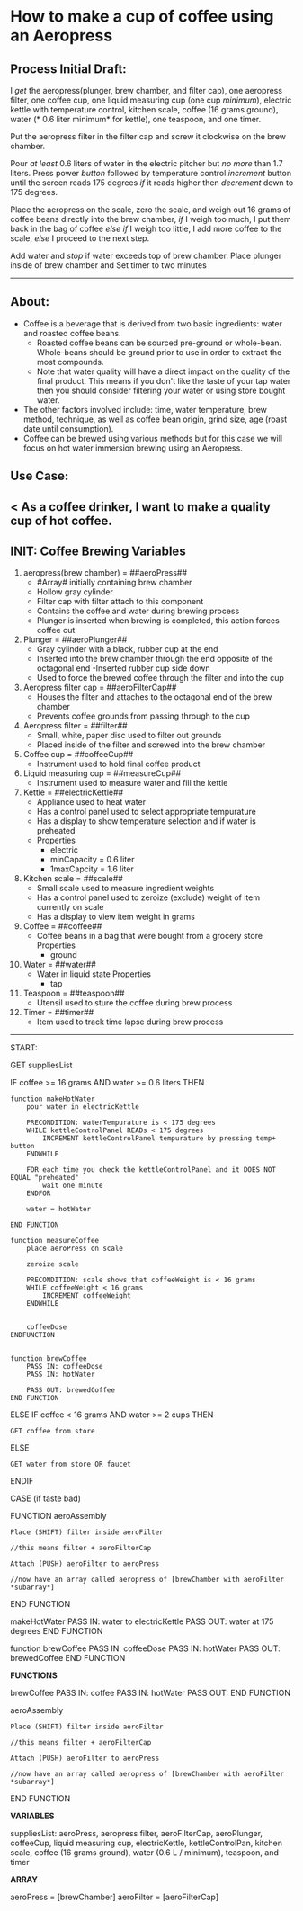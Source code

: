# How to make a cup of coffee using an Aeropress

## Process Initial Draft:
I *get* the aeropress(plunger, brew chamber, and filter cap), one aeropress filter, one coffee cup, one liquid measuring cup (one cup *minimum*), electric kettle with temperature control, kitchen scale, coffee (16 grams ground), water (* 0.6  liter minimum* for kettle), one teaspoon, and one timer.

Put the aeropress filter in the filter cap and screw it clockwise on the brew chamber.

Pour *at least* 0.6 liters of water in the electric pitcher but *no more* than 1.7 liters.  Press power *button* followed by temperature control *increment* button until the screen reads 175 degrees *if* it reads higher then *decrement* down to 175 degrees.

Place the aeropress on the scale, zero the scale, and weigh out 16 grams of coffee beans directly into the brew chamber, *if* I weigh too much, I put them back in the bag of coffee *else if* I weigh too little, I add more coffee to the scale, *else* I proceed to the next step.

Add water and *stop* if water exceeds top of brew chamber.  Place plunger inside of brew chamber and Set timer to two minutes

---

## About:
- Coffee is a beverage that is derived from two basic ingredients: water and roasted coffee beans.
    - Roasted coffee beans can be sourced pre-ground or whole-bean.  Whole-beans should be ground prior to use in order to extract the most compounds.
    - Note that water quality will have a direct impact on the quality of the final product.  This means if you don't like the taste of your tap water then you should consider filtering your water or using store bought water.
- The other factors involved include: time, water temperature, brew method, technique, as well as coffee bean origin, grind size, age (roast date until consumption).
- Coffee can be brewed using various methods but for this case we will focus on hot water immersion brewing using an Aeropress.


## Use Case: 
< As a coffee drinker, I want to make a quality cup of hot coffee.
---

## INIT: Coffee Brewing Variables

1. aeropress(brew chamber) = ##aeroPress##
    - #Array# initially containing brew chamber
    - Hollow gray cylinder
    - Filter cap with filter attach to this component
    - Contains the coffee and water during brewing process
    - Plunger is inserted when brewing is completed, this action forces coffee out
2. Plunger = ##aeroPlunger##
    - Gray cylinder with a black, rubber cup at the end
    - Inserted into the brew chamber through the end opposite of the octagonal end
        -Inserted rubber cup side down
    - Used to force the brewed coffee through the filter and into the cup
3. Aeropress filter cap = ##aeroFilterCap##
    - Houses the filter and attaches to the octagonal end of the brew chamber
    - Prevents coffee grounds from passing through to the cup
2. Aeropress filter = ##filter##
    - Small, white, paper disc used to filter out grounds
    - Placed inside of the filter and screwed into the brew chamber
3. Coffee cup = ##coffeeCup##
    - Instrument used to hold final coffee product
4. Liquid measuring cup = ##measureCup##
    - Instrument used to measure water and fill the kettle
5. Kettle = ##electricKettle##
    - Appliance used to heat water
    - Has a control panel used to select appropriate tempurature
    - Has a display to show temperature selection and if water is preheated
    - Properties
        - electric
        - minCapacity = 0.6 liter
        - 1maxCapcity = 1.6 liter
6. Kitchen scale = ##scale##
    - Small scale used to measure ingredient weights
    - Has a control panel used to zeroize (exclude) weight of item currently on scale
    - Has a display to view item weight in grams
7. Coffee = ##coffee##
    - Coffee beans in a bag that were bought from a grocery store
    Properties
        - ground
8. Water = ##water##
    - Water in liquid state
    Properties
        - tap
9. Teaspoon = ##teaspoon##
    - Utensil used to sture the coffee during brew process
10. Timer = ##timer##
    - Item used to track time lapse during brew process

---
START:

GET suppliesList

IF coffee >= 16 grams AND water >= 0.6 liters THEN

    function makeHotWater
        pour water in electricKettle
        
        PRECONDITION: waterTempurature is < 175 degrees
        WHILE kettleControlPanel READs < 175 degrees
            INCREMENT kettleControlPanel tempurature by pressing temp+ button 
        ENDWHILE

        FOR each time you check the kettleControlPanel and it DOES NOT EQUAL "preheated"
            wait one minute
        ENDFOR

        water = hotWater   
    
    END FUNCTION
    
    function measureCoffee
        place aeroPress on scale
        
        zeroize scale
        
        PRECONDITION: scale shows that coffeeWeight is < 16 grams
        WHILE coffeeWeight < 16 grams
            INCREMENT coffeeWeight
        ENDWHILE

        
        coffeeDose
    ENDFUNCTION


    function brewCoffee
        PASS IN: coffeeDose
        PASS IN: hotWater
        
        PASS OUT: brewedCoffee
    END FUNCTION 


ELSE IF coffee < 16 grams AND water >= 2 cups THEN

    GET coffee from store

ELSE 

    GET water from store OR faucet

ENDIF

CASE (if taste bad)

FUNCTION aeroAssembly

    Place (SHIFT) filter inside aeroFilter 

    //this means filter + aeroFilterCap

    Attach (PUSH) aeroFilter to aeroPress

    //now have an array called aeropress of [brewChamber with aeroFilter *subarray*]

END FUNCTION

makeHotWater
    PASS IN: water to electricKettle
    PASS OUT: water at 175 degrees
END FUNCTION


function brewCoffee
    PASS IN: coffeeDose
    PASS IN: hotWater
    PASS OUT: brewedCoffee
END FUNCTION


**FUNCTIONS**

brewCoffee 
    PASS IN: coffee
    PASS IN: hotWater
    PASS OUT: 
END FUNCTION    

aeroAssembly

    Place (SHIFT) filter inside aeroFilter 

    //this means filter + aeroFilterCap

    Attach (PUSH) aeroFilter to aeroPress

    //now have an array called aeropress of [brewChamber with aeroFilter *subarray*]
END FUNCTION


**VARIABLES**

suppliesList: aeroPress, aeropress filter, aeroFilterCap, aeroPlunger, coffeeCup, liquid measuring cup, electricKettle, kettleControlPan, kitchen scale, coffee (16 grams ground), water (0.6 L / minimum), teaspoon, and timer

**ARRAY**

aeroPress = [brewChamber]
aeroFilter = [aeroFilterCap]
